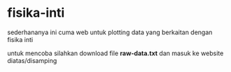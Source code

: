# fisika-inti
sederhananya ini cuma web untuk plotting data yang berkaitan dengan fisika inti

untuk mencoba silahkan download file **raw-data.txt** dan masuk ke website diatas/disamping
